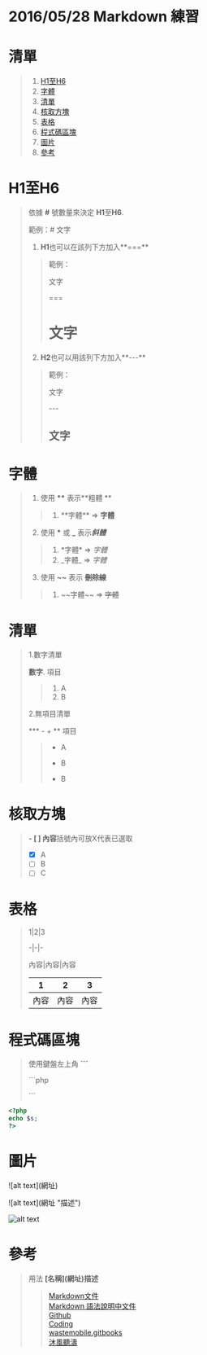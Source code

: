 **2016/05/28 Markdown 練習**
===

# 清單
>1.  [H1至H6](#user-content-H1至H6)
>2.  [字體](#user-content-字體)
>3.  [清單](#user-content-清單)
>4.  [核取方塊](#user-content-核取方塊)
>5.  [表格](#user-content-表格)
>6.  [程式碼區塊](#user-content-程式碼區塊)
>7.  [圖片](#user-content-圖片)
>8.  [參考](#user-content-參考)

# **H1**至**H6**
>依據 **#** 號數量來決定 **H1**至**H6**.
>
> 範例：\# 文字
> 1.  **H1**也可以在該列下方加入**===**
> > 範例：
> >
> > 文字
> >
> > ===
> >
> > 文字
> > ===
> 2.  **H2**也可以用該列下方加入**---**
> > 範例：
> >
> > 文字
> >
> > \-\-\-
> >
> > 文字
> > ---

# **字體**
> 1.  使用 **\*\*** 表示**粗體 **
> > 1.  \*\*字體\*\* => **字體**
> 2.  使用 **\*** 或 **_** 表示***斜體***
> > 1.  \*字體\* => *字體*
> > 2.  \_字體\_ => _字體_
> 3.  使用 **\~\~** 表示 ~~**刪除線**~~
> > 1.  \~\~字體\~\~ => ~~字體~~

# **清單**
>1.數字清單
>
> **數字**\. 項目
> > 1.  A
> > 2.  B
>
>2.無項目清單
>
> **\* \- \+ ** 項目
> > * A
> > - B
> > + B

# **核取方塊**
> **\- [ ] 內容**括號內可放X代表已選取
>- [x] A
>- [ ] B
>- [ ] C

# **表格**
> 1|2|3
>
> -|-|-
>
> 內容|內容|內容
>
> 1|2|3
>-|-|-
>內容|內容|內容
>

# **程式碼區塊**
>使用鍵盤左上角 **```**
>
> \`\`\`php
>
> <?php
>
> echo $s;
>
> ?>
>
> \`\`\`

```php
<?php
echo $s;
?>
```

# **圖片**
\!\[alt text\]\(網址\)

\!\[alt text\]\(網址 "描述"\)

![alt text](http://i.imgur.com/knabtNL.jpg "描述")

# **參考**
>用法 **\[名稱\](網址)描述**</br>
> > [Markdown文件](http://markdown.tw/#link)</br>
> > [Markdown 語法說明中文件](https://github.com/othree/markdown-syntax-zhtw#link)</br>
 >[Github](https://help.github.com/articles/basic-writing-and-formatting-syntax/)</br>
> > [Coding](https://coding.net/help/doc/project/markdown.html#section-1)</br>
[wastemobile.gitbooks](https://wastemobile.gitbooks.io/gitbook-chinese/content/format/markdown.html)</br>
[沐風聽濤](http://blog.ycnets.com/2013/09/08/lets-use-markdown/)
